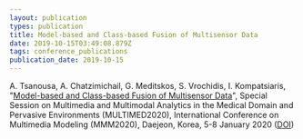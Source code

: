 ```yaml
---
layout: publication
types: publication
title: Model-based and Class-based Fusion of Multisensor Data
date: 2019-10-15T03:49:08.879Z
tags: conference_publications
publication_date: 2019-10-15
---
```

A. Tsanousa, A. Chatzimichail, G. Meditskos, S. Vrochidis, I. Kompatsiaris, "[Model-based and Class-based Fusion of Multisensor Data](https://zenodo.org/record/3507404#.YCK2TOgzaUk)", Special Session on Multimedia and Multimodal Analytics in the Medical Domain and Pervasive Environments (MULTIMED2020), International Conference on Multimedia Modeling (MMM2020), Daejeon, Korea, 5-8 January 2020 ([](https://zenodo.org/record/3507404)[DOI](https://doi.org/10.1007/978-3-030-37734-2_50))
